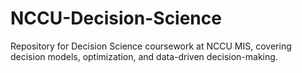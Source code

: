 # NCCU-Decision-Science
Repository for Decision Science coursework at NCCU MIS, covering decision models, optimization, and data-driven decision-making.
